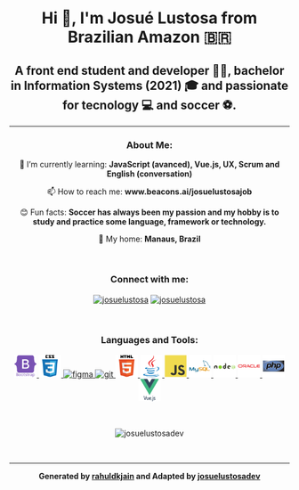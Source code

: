 <h1 align="center">Hi 👋, I'm Josué Lustosa from Brazilian Amazon 🇧🇷</h1>
<h2 align="center">A front end student and developer 👨‍💻, bachelor in Information Systems (2021) 🎓 and passionate for tecnology 💻 and soccer ⚽.</h2>
<hr>
<h3 align="center">About Me:</h3>
<p align="center">🌱 I’m currently learning: <strong>JavaScript (avanced), Vue.js, UX, Scrum and English (conversation)</strong></p>
<p align="center">📫 How to reach me: <strong>www.beacons.ai/josuelustosajob</strong></p>
<p align="center">😊 Fun facts: <strong>Soccer has always been my passion and my hobby is to study and practice some language, framework or technology.</strong></p>
<p align="center"> 🏡 My home: <strong>Manaus, Brazil</strong></p>
<br>
<h3 align="center">Connect with me:</h3>
<p align="center">
	<a href="https://linkedin.com/in/josuelustosa" target="blank"><img align="center" src="https://raw.githubusercontent.com/rahuldkjain/github-profile-readme-generator/master/src/images/icons/Social/linked-in-alt.svg" alt="josuelustosa" height="30" width="40" /></a>
	<a href="https://www.behance.net/josuelustosa" target="blank"><img align="center" src="https://raw.githubusercontent.com/rahuldkjain/github-profile-readme-generator/master/src/images/icons/Social/behance.svg" alt="josuelustosa" height="30" width="40" /></a>
</p>
<br>
<h3 align="center">Languages and Tools:</h3>
<p align="center"> <a href="https://getbootstrap.com" target="_blank" rel="noreferrer"> <img src="https://raw.githubusercontent.com/devicons/devicon/master/icons/bootstrap/bootstrap-plain-wordmark.svg" alt="bootstrap" width="40" height="40"/> </a> <a href="https://www.w3schools.com/css/" target="_blank" rel="noreferrer"> <img src="https://raw.githubusercontent.com/devicons/devicon/master/icons/css3/css3-original-wordmark.svg" alt="css3" width="40" height="40"/> </a> <a href="https://www.figma.com/" target="_blank" rel="noreferrer"> <img src="https://www.vectorlogo.zone/logos/figma/figma-icon.svg" alt="figma" width="40" height="40"/> </a> <a href="https://git-scm.com/" target="_blank" rel="noreferrer"> <img src="https://www.vectorlogo.zone/logos/git-scm/git-scm-icon.svg" alt="git" width="40" height="40"/> </a> <a href="https://www.w3.org/html/" target="_blank" rel="noreferrer"> <img src="https://raw.githubusercontent.com/devicons/devicon/master/icons/html5/html5-original-wordmark.svg" alt="html5" width="40" height="40"/> </a> <a href="https://www.java.com" target="_blank" rel="noreferrer"> <img src="https://raw.githubusercontent.com/devicons/devicon/master/icons/java/java-original.svg" alt="java" width="40" height="40"/> </a> <a href="https://developer.mozilla.org/en-US/docs/Web/JavaScript" target="_blank" rel="noreferrer"> <img src="https://raw.githubusercontent.com/devicons/devicon/master/icons/javascript/javascript-original.svg" alt="javascript" width="40" height="40"/> </a> <a href="https://www.mysql.com/" target="_blank" rel="noreferrer"> <img src="https://raw.githubusercontent.com/devicons/devicon/master/icons/mysql/mysql-original-wordmark.svg" alt="mysql" width="40" height="40"/> </a> <a href="https://nodejs.org" target="_blank" rel="noreferrer"> <img src="https://raw.githubusercontent.com/devicons/devicon/master/icons/nodejs/nodejs-original-wordmark.svg" alt="nodejs" width="40" height="40"/> </a> <a href="https://www.oracle.com/" target="_blank" rel="noreferrer"> <img src="https://raw.githubusercontent.com/devicons/devicon/master/icons/oracle/oracle-original.svg" alt="oracle" width="40" height="40"/> </a> <a href="https://www.php.net" target="_blank" rel="noreferrer"> <img src="https://raw.githubusercontent.com/devicons/devicon/master/icons/php/php-original.svg" alt="php" width="40" height="40"/> </a> <a href="https://vuejs.org/" target="_blank" rel="noreferrer"> <img src="https://raw.githubusercontent.com/devicons/devicon/master/icons/vuejs/vuejs-original-wordmark.svg" alt="vuejs" width="40" height="40"/> </a></p>
<br>
<p align="center"><img align="center" src="https://github-readme-stats.vercel.app/api/top-langs?username=josuelustosadev&show_icons=true&locale=en&layout=compact" alt="josuelustosadev" />
</p>
<br>
<hr>
<p align="center">
    <strong>Generated by <a href="https://github.com/rahuldkjain/github-profile-readme-generator" target="blank">rahuldkjain</a> and Adapted by <a href="https://github.com/rahuldkjain/github-profile-readme-generator" target="blank"> josuelustosadev</a></strong>
</p>
